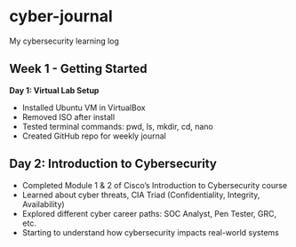 # cyber-journal
My cybersecurity learning log
## Week 1 - Getting Started

**Day 1: Virtual Lab Setup**

- Installed Ubuntu VM in VirtualBox
- Removed ISO after install
- Tested terminal commands: pwd, ls, mkdir, cd, nano
- Created GitHub repo for weekly journal

## Day 2: Introduction to Cybersecurity

- Completed Module 1 & 2 of Cisco’s Introduction to Cybersecurity course
- Learned about cyber threats, CIA Triad (Confidentiality, Integrity, Availability)
- Explored different cyber career paths: SOC Analyst, Pen Tester, GRC, etc.
- Starting to understand how cybersecurity impacts real-world systems
